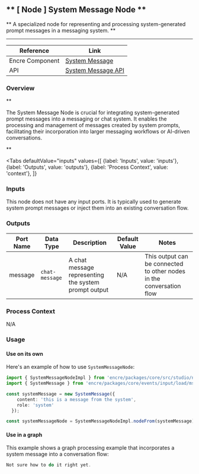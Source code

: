 ## ** [ Node ] System Message Node **

** A specialized node for representing and processing system-generated prompt messages in a messaging system. **

---

| Reference | Link |
| --- | --- |
| Encre Component | [System Message]() |
| API | [System Message API]() |

### Overview

**

The System Message Node is crucial for integrating system-generated prompt messages into a messaging or chat system. It enables the processing and management of messages created by system prompts, facilitating their incorporation into larger messaging workflows or AI-driven conversations.


**

<Tabs
  defaultValue="inputs"
  values={[
    {label: 'Inputs', value: 'inputs'},
    {label: 'Outputs', value: 'outputs'},
    {label: 'Process Context', value: 'context'},
  ]}
>

<TabItem value="inputs">

### Inputs

This node does not have any input ports. It is typically used to generate system prompt messages or inject them into an existing conversation flow.

</TabItem>

<TabItem value="outputs">

### Outputs

| Port Name | Data Type | Description | Default Value | Notes |
| --- | --- | --- | --- | --- |
| message | `chat-message` | A chat message representing the system prompt output | N/A | This output can be connected to other nodes in the conversation flow |

</TabItem>

<TabItem value="context">

### Process Context

N/A

</TabItem>

</Tabs>

### Usage

#### Use on its own

Here's an example of how to use `SystemMessageNode`:

```typescript
import { SystemMessageNodeImpl } from 'encre/packages/core/src/studio/nodes/input/message.node.ts';
import { SystemMessage } from 'encre/packages/core/events/input/load/msgs/system.js'

const systemMessage = new SystemMessage({
    content: 'this is a message from the system',
    role: 'system'
  });

const systemMessageNode = SystemMessageNodeImpl.nodeFrom(systemMessage)

```

#### Use in a graph

This example shows a graph processing example that incorporates a system message into a conversation flow:

```typescript
Not sure how to do it right yet.
```
